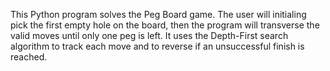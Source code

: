 This Python program solves the Peg Board game.  The user will initialing pick the first empty hole on the board,
then the program will transverse the valid moves until only one peg is left.  It uses the Depth-First search algorithm
to track each move and to reverse if an unsuccessful finish is reached.
